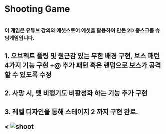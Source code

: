 # Shooting Game

# <H3> 이 게임은 유튜브 강의와 에셋스토어 에셋을 활용하여 만든 2D 종스크롤 슈팅게임입니다. </H3>
<h2> 1. 오브젝트 풀링 및 원근감 있는 무한 배경 구현, 보스 패턴 4가지 기능 구현 +@ 추가 패턴 혹은 랜덤으로 보스가 공격할 수 있도록 수정
<h2> 2. 사망 시, 펫 비행기도 비활성화 하는 기능 추가 구현 
<h2> 3. 레벨 디자인을 통해 스테이지 2 까지 구현 완료. 
 
<
![shoot](https://user-images.githubusercontent.com/82301801/145324451-a2af2cd8-4cbd-4cd3-9acc-12ddfff31527.JPG)
